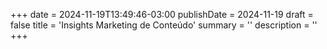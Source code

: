 +++
date = 2024-11-19T13:49:46-03:00
publishDate = 2024-11-19
draft = false
title = 'Insights Marketing de Conteúdo'
summary = ''
description = ''
+++
